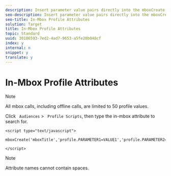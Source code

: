 ```yaml
---
description: Insert parameter value pairs directly into the mboxCreate function. In-mbox attributes have the profile tag inserted before the attribute names.
seo-description: Insert parameter value pairs directly into the mboxCreate function. In-mbox attributes have the profile tag inserted before the attribute names.
seo-title: In-Mbox Profile Attributes
solution: Target
title: In-Mbox Profile Attributes
topic: Standard
uuid: 30186593-7ed2-4ad7-9653-a5fe20b048cf
index: y
internal: n
snippet: y
translate: y
---
```


# In-Mbox Profile Attributes


>[!NOTE]
>
>All mbox calls, including offline calls, are limited to 50 profile values.



Click ` Audiences` > ` Profile Scripts`, then type the in-mbox attribute to search for. 


```
<script type="text/javascript"> 
 
mboxCreate('mboxTitle','profile.PARAMETER1=VALUE1','profile.PARAMETER2=VALUE2','profile.PARAMETER3=VALUE3'); 
 
</script>
```



>[!NOTE]
>
>Attribute names cannot contain spaces.


